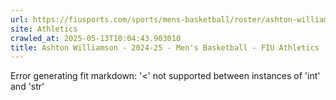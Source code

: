 ```yaml
---
url: https://fiusports.com/sports/mens-basketball/roster/ashton-williamson/12791
site: Athletics
crawled_at: 2025-05-13T10:04:43.903010
title: Ashton Williamson - 2024-25 - Men's Basketball - FIU Athletics
---
```


Error generating fit markdown: '<' not supported between instances of 'int' and 'str'